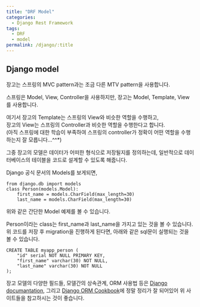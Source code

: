 ```yaml
---
title: "DRF Model"
categories:
  - Django Rest Framework
tags:
  - DRF
  - model
permalink: /django/:title
---
```


## Django model

장고는 스프링의 MVC pattern과는 조금 다른 MTV pattern을 사용합니다.

스프링은 Model, View, Controller을 사용하지만, 장고는 Model, Template, View를 사용합니다.

여기서 장고의 Template는 스프링의 View와 비슷한 역할을 수행하고,\
장고의 View는 스프링의 Controller과 비슷한 역할을 수행한다고 합니다.\
(아직 스프링에 대한 학습이 부족하여 스프링의 controller가 정확이 어떤 역할을 수행하는지 잘 모릅니다...^^*)

그중 장고의 모델은 데이터가 어떠한 형식으로 저장될지를 정의하는데, 일반적으로 데이터베이스의 테이블을 코드로 설계할 수 있도록 해줍니다.

Django 공식 문서의 Models를 보게되면,
```
from django.db import models
class Person(models.Model):
    first_name = models.CharField(max_length=30)
    last_name = models.CharField(max_length=30)
```
위와 같은 간단한 Model 예제를 볼 수 있습니다.

Person이라는 class는 first_name과 last_name을 가지고 있는 것을 볼 수 있습니다.
위 코드를 저장 후 migration을 진행하게 된다면, 아래와 같은 sql문이 실행되는 것을 볼 수 있습니다.
```
CREATE TABLE myapp_person (
    "id" serial NOT NULL PRIMARY KEY,
    "first_name" varchar(30) NOT NULL,
    "last_name" varchar(30) NOT NULL
);
```

장고 모델의 다양한 필드들, 모델간의 상속관계, ORM 사용법 등은
[Django documantation](https://docs.djangoproject.com/en/3.2/topics/db/models), 그리고
[Django ORM Cookbook](https://django-orm-cookbook-ko.readthedocs.io/en/latest)에 정말 정리가 잘 되어있어 위 사이트들을 참고하시는
것이 좋습니다.